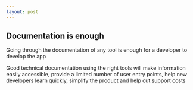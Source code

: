 ```yaml
---
layout: post
---
```


## Documentation is enough

Going through the documentation of any tool is enough for a developer to develop the app

Good technical documentation using the right tools will make information easily accessible, provide a limited number of user entry points, help new developers learn quickly, simplify the product and help cut support costs